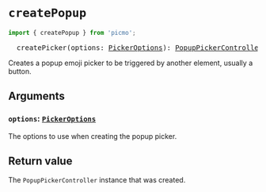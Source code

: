 # `createPopup`

```javascript
import { createPopup } from 'picmo';
```

<pre>
  createPicker(options: <a href="../types/picker-options">PickerOptions</a>): <a href="../classes/popup-picker-controller">PopupPickerController</a>
</pre>

Creates a popup emoji picker to be triggered by another element, usually a button.

## Arguments

### `options`: [`PickerOptions`](../types/picker-options)

The options to use when creating the popup picker.

## Return value

The `PopupPickerController` instance that was created.
